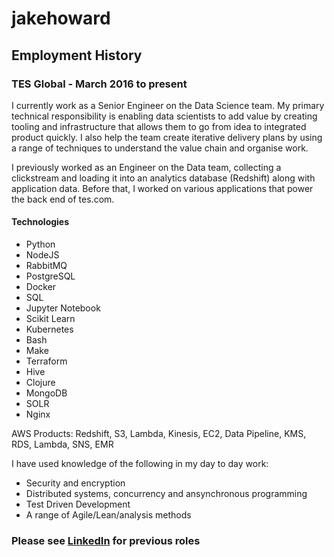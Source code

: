 # jakehoward

## Employment History

### TES Global - March 2016 to present

I currently work as a Senior Engineer on the Data Science team. My primary technical responsibility is enabling data scientists to add value by creating tooling and infrastructure that allows them to go from idea to integrated product quickly. I also help the team create iterative delivery plans by using a range of techniques to understand the value chain and organise work.

I previously worked as an Engineer on the Data team, collecting a clickstream and loading it into an analytics database (Redshift) along with application data. Before that, I worked on various applications that power the back end of tes.com.

#### Technologies

- Python
- NodeJS
- RabbitMQ
- PostgreSQL
- Docker
- SQL
- Jupyter Notebook
- Scikit Learn
- Kubernetes
- Bash
- Make
- Terraform
- Hive
- Clojure
- MongoDB
- SOLR
- Nginx

AWS Products: Redshift, S3, Lambda, Kinesis, EC2, Data Pipeline, KMS, RDS, Lambda, SNS, EMR

I have used knowledge of the following in my day to day work:
- Security and encryption
- Distributed systems, concurrency and ansynchronous programming
- Test Driven Development
- A range of Agile/Lean/analysis methods

### Please see [LinkedIn](https://www.linkedin.com/in/jake-h-a4ab0138/) for previous roles
